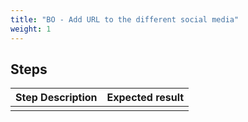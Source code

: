 ```yaml
---
title: "BO - Add URL to the different social media"
weight: 1
---
```

## Steps
| Step Description | Expected result |
| ----- | ----- |
|  |  |
